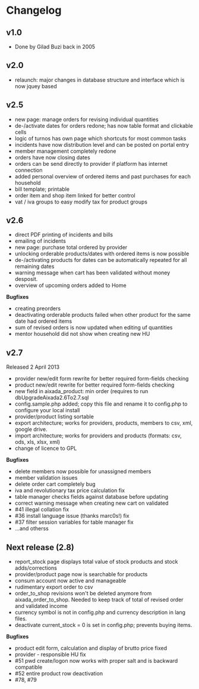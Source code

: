 Changelog
=========

v1.0
----
 * Done by Gilad Buzi back in 2005

v2.0
----
* relaunch: major changes in database structure and interface which is now jquey based

v2.5
----
* new page: manage orders for revising individual quantities 
* de-/activate dates for orders redone; has now table format and clickable cells
* logic of turnos has own page which shortcuts for most common tasks
* incidents have now distribution level and can be posted on portal entry
* member management completely redone
* orders have now closing dates
* orders can be send directly to provider if platform has internet connection
* added personal overview of ordered items and past purchases for each household
* bill template; printable
* order item and shop item linked for better control 
* vat / iva groups to easy modify tax for product groups

v2.6
----
* direct PDF printing of incidents and bills
* emailing of incidents
* new page: purchase total ordered by provider
* unlocking orderable products/dates with ordered items is now possible
* de-/activating products for dates can be automatically repeated for all remaining dates
* warning message when cart has been validated without money desposit.
* overview of upcoming orders added to Home

**Bugfixes**
* creating preorders
* deactivating orderable products failed when other product for the same date had ordered items
* sum of revised orders is now updated when editing uf quantities
* mentor household did not show when creating new HU

v2.7
----
Released 2 April 2013
* provider new/edit form rewrite for better required form-fields checking
* product new/edit rewrite for better required form-fields checking
* new field in aixada_product: min order (requires to run dbUpgradeAixada2.6To2.7.sql
* config.sample.php added; copy this file and rename it to config.php to configure your local install
* provider/product listing sortable
* export architecture; works for providers, products, members to csv, xml, google drive.
* import architecture; works for providers and products (formats: csv, ods, xls, xlsx, xml) 
* change of licence to GPL  

**Bugfixes**
* delete members now possible for unassigned members
* member validation issues
* delete order cart completely bug 
* iva and revolutionary tax price calculation fix
* table manager checks fields against database before updating 
* correct warning message when creating new cart on validated
* #41 illegal collation fix
* #36 install language issue (thanks marc0s!) fix
* #37 filter session variables for table manager fix
* ...and otherss

Next release (2.8)
----
* report_stock page displays total value of stock products and stock adds/corrections
* provider/product page now is searchable for products
* consum account now active and manageable 
* rudimentary export order to csv 
* order_to_shop revisions won't be deleted anymore from aixada_order_to_shop. Needed to keep track of total of revised order and validated income
* currency symbol is not in config.php and currency description in lang files. 
* deactivate current_stock = 0 is set in config.php; prevents buying items.  

**Bugfixes**
* product edit form, calculation and display of brutto price fixed
* provider - responsible HU fix
* #51 pwd create/logon now works with proper salt and is backward compatible 
* #52 entire product row deactivation
* #78, #79 

